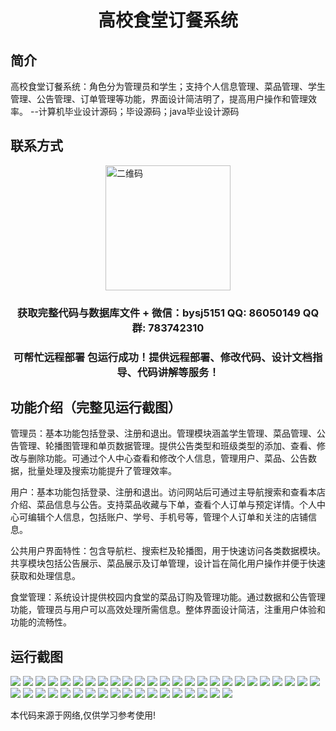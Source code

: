 <p><h1 align="center">高校食堂订餐系统</h1></p>

## 简介
高校食堂订餐系统：角色分为管理员和学生；支持个人信息管理、菜品管理、学生管理、公告管理、订单管理等功能，界面设计简洁明了，提高用户操作和管理效率。    --计算机毕业设计源码；毕设源码；java毕业设计源码


## 联系方式
<img src="https://bs-1329754181.cos.ap-shanghai.myqcloud.com/wx.jpg" alt="二维码" style="display: block; margin: 0 auto;" width="200px">
<p><h3 align="center">获取完整代码与数据库文件 + 微信：bysj5151 QQ: 86050149 QQ群: 783742310</h3></p>
<p><h3 align="center">可帮忙远程部署 包运行成功！提供远程部署、修改代码、设计文档指导、代码讲解等服务！</h3></p>

## 功能介绍（完整见运行截图）
管理员：基本功能包括登录、注册和退出。管理模块涵盖学生管理、菜品管理、公告管理、轮播图管理和单页数据管理。提供公告类型和班级类型的添加、查看、修改与删除功能。可通过个人中心查看和修改个人信息，管理用户、菜品、公告数据，批量处理及搜索功能提升了管理效率。

用户：基本功能包括登录、注册和退出。访问网站后可通过主导航搜索和查看本店介绍、菜品信息与公告。支持菜品收藏与下单，查看个人订单与预定详情。个人中心可编辑个人信息，包括账户、学号、手机号等，管理个人订单和关注的店铺信息。

公共用户界面特性：包含导航栏、搜索栏及轮播图，用于快速访问各类数据模块。共享模块包括公告展示、菜品展示及订单管理，设计旨在简化用户操作并便于快速获取和处理信息。

食堂管理：系统设计提供校园内食堂的菜品订购及管理功能。通过数据和公告管理功能，管理员与用户可以高效处理所需信息。整体界面设计简洁，注重用户体验和功能的流畅性。


## 运行截图
![](https://bs-1329754181.cos.ap-shanghai.myqcloud.com/ssm/CampusCanteenOrderingSystem/img/001.jpg)
![](https://bs-1329754181.cos.ap-shanghai.myqcloud.com/ssm/CampusCanteenOrderingSystem/img/002.jpg)
![](https://bs-1329754181.cos.ap-shanghai.myqcloud.com/ssm/CampusCanteenOrderingSystem/img/003.jpg)
![](https://bs-1329754181.cos.ap-shanghai.myqcloud.com/ssm/CampusCanteenOrderingSystem/img/004.jpg)
![](https://bs-1329754181.cos.ap-shanghai.myqcloud.com/ssm/CampusCanteenOrderingSystem/img/005.jpg)
![](https://bs-1329754181.cos.ap-shanghai.myqcloud.com/ssm/CampusCanteenOrderingSystem/img/006.jpg)
![](https://bs-1329754181.cos.ap-shanghai.myqcloud.com/ssm/CampusCanteenOrderingSystem/img/007.jpg)
![](https://bs-1329754181.cos.ap-shanghai.myqcloud.com/ssm/CampusCanteenOrderingSystem/img/008.jpg)
![](https://bs-1329754181.cos.ap-shanghai.myqcloud.com/ssm/CampusCanteenOrderingSystem/img/009.jpg)
![](https://bs-1329754181.cos.ap-shanghai.myqcloud.com/ssm/CampusCanteenOrderingSystem/img/010.jpg)
![](https://bs-1329754181.cos.ap-shanghai.myqcloud.com/ssm/CampusCanteenOrderingSystem/img/011.jpg)
![](https://bs-1329754181.cos.ap-shanghai.myqcloud.com/ssm/CampusCanteenOrderingSystem/img/012.jpg)
![](https://bs-1329754181.cos.ap-shanghai.myqcloud.com/ssm/CampusCanteenOrderingSystem/img/013.jpg)
![](https://bs-1329754181.cos.ap-shanghai.myqcloud.com/ssm/CampusCanteenOrderingSystem/img/014.jpg)
![](https://bs-1329754181.cos.ap-shanghai.myqcloud.com/ssm/CampusCanteenOrderingSystem/img/015.jpg)
![](https://bs-1329754181.cos.ap-shanghai.myqcloud.com/ssm/CampusCanteenOrderingSystem/img/016.jpg)
![](https://bs-1329754181.cos.ap-shanghai.myqcloud.com/ssm/CampusCanteenOrderingSystem/img/017.jpg)
![](https://bs-1329754181.cos.ap-shanghai.myqcloud.com/ssm/CampusCanteenOrderingSystem/img/018.jpg)
![](https://bs-1329754181.cos.ap-shanghai.myqcloud.com/ssm/CampusCanteenOrderingSystem/img/019.jpg)
![](https://bs-1329754181.cos.ap-shanghai.myqcloud.com/ssm/CampusCanteenOrderingSystem/img/020.jpg)
![](https://bs-1329754181.cos.ap-shanghai.myqcloud.com/ssm/CampusCanteenOrderingSystem/img/021.jpg)
![](https://bs-1329754181.cos.ap-shanghai.myqcloud.com/ssm/CampusCanteenOrderingSystem/img/022.jpg)
![](https://bs-1329754181.cos.ap-shanghai.myqcloud.com/ssm/CampusCanteenOrderingSystem/img/023.jpg)
![](https://bs-1329754181.cos.ap-shanghai.myqcloud.com/ssm/CampusCanteenOrderingSystem/img/024.jpg)
![](https://bs-1329754181.cos.ap-shanghai.myqcloud.com/ssm/CampusCanteenOrderingSystem/img/025.jpg)
![](https://bs-1329754181.cos.ap-shanghai.myqcloud.com/ssm/CampusCanteenOrderingSystem/img/026.jpg)
![](https://bs-1329754181.cos.ap-shanghai.myqcloud.com/ssm/CampusCanteenOrderingSystem/img/027.jpg)
![](https://bs-1329754181.cos.ap-shanghai.myqcloud.com/ssm/CampusCanteenOrderingSystem/img/028.jpg)
![](https://bs-1329754181.cos.ap-shanghai.myqcloud.com/ssm/CampusCanteenOrderingSystem/img/029.jpg)
![](https://bs-1329754181.cos.ap-shanghai.myqcloud.com/ssm/CampusCanteenOrderingSystem/img/030.jpg)
![](https://bs-1329754181.cos.ap-shanghai.myqcloud.com/ssm/CampusCanteenOrderingSystem/img/031.jpg)
![](https://bs-1329754181.cos.ap-shanghai.myqcloud.com/ssm/CampusCanteenOrderingSystem/img/032.jpg)
![](https://bs-1329754181.cos.ap-shanghai.myqcloud.com/ssm/CampusCanteenOrderingSystem/img/033.jpg)
![](https://bs-1329754181.cos.ap-shanghai.myqcloud.com/ssm/CampusCanteenOrderingSystem/img/034.jpg)
![](https://bs-1329754181.cos.ap-shanghai.myqcloud.com/ssm/CampusCanteenOrderingSystem/img/035.jpg)
![](https://bs-1329754181.cos.ap-shanghai.myqcloud.com/ssm/CampusCanteenOrderingSystem/img/036.jpg)
![](https://bs-1329754181.cos.ap-shanghai.myqcloud.com/ssm/CampusCanteenOrderingSystem/img/037.jpg)
![](https://bs-1329754181.cos.ap-shanghai.myqcloud.com/ssm/CampusCanteenOrderingSystem/img/038.jpg)
![](https://bs-1329754181.cos.ap-shanghai.myqcloud.com/ssm/CampusCanteenOrderingSystem/img/039.jpg)
![](https://bs-1329754181.cos.ap-shanghai.myqcloud.com/ssm/CampusCanteenOrderingSystem/img/040.jpg)
![](https://bs-1329754181.cos.ap-shanghai.myqcloud.com/ssm/CampusCanteenOrderingSystem/img/041.jpg)
![](https://bs-1329754181.cos.ap-shanghai.myqcloud.com/ssm/CampusCanteenOrderingSystem/img/042.jpg)
![](https://bs-1329754181.cos.ap-shanghai.myqcloud.com/ssm/CampusCanteenOrderingSystem/img/043.jpg)

<p>本代码来源于网络,仅供学习参考使用!</p>
